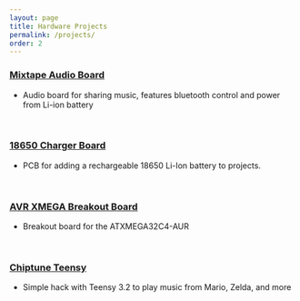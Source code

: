 ```yaml
---
layout: page
title: Hardware Projects
permalink: /projects/
order: 2
---
```


### [Mixtape Audio Board](https://bkeegs.github.io/hardware_projects/2017/02/05/audio-board.html)

* Audio board for sharing music, features bluetooth control and power from Li-ion battery

<br>

### [18650 Charger Board](https://bkeegs.github.io/hardware_projects/2017/02/05/li-ion-charger.html)

* PCB for adding a rechargeable 18650 Li-Ion battery to projects.

<br>

### [AVR XMEGA Breakout Board](https://bkeegs.github.io/hardware_projects/2017/02/06/atxmega-breakout.html)

* Breakout board for the ATXMEGA32C4-AUR

<br>

### [Chiptune Teensy](https://bkeegs.github.io/hardware_projects/2017/02/07/chiptune-teensy.html)

* Simple hack with Teensy 3.2 to play music from Mario, Zelda, and more
